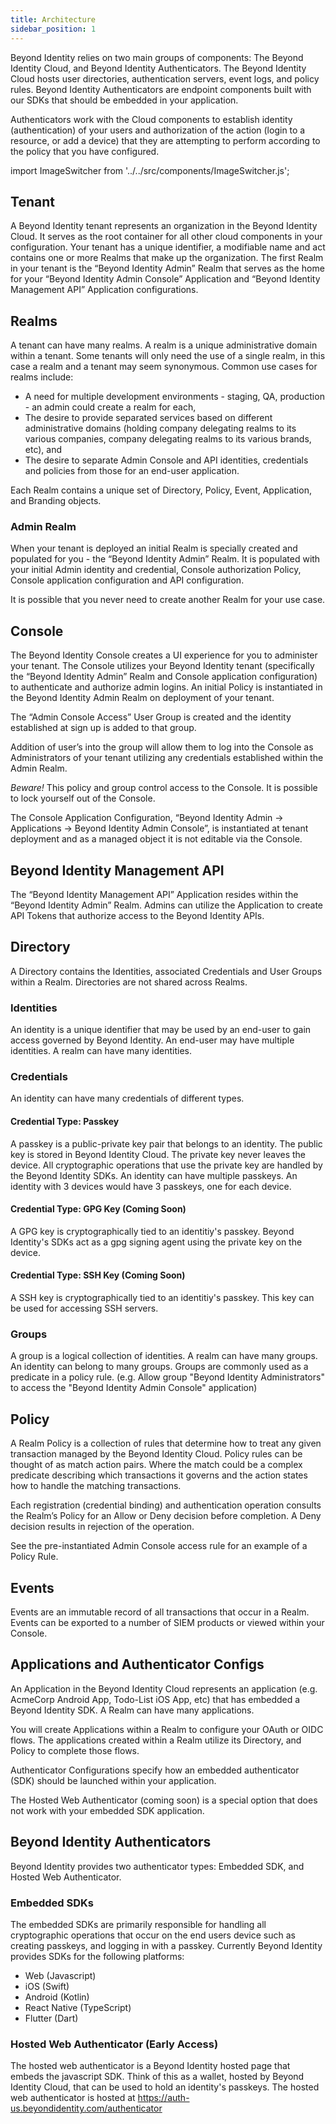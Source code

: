 ```yaml
---
title: Architecture
sidebar_position: 1
---
```


Beyond Identity relies on two main groups of components: The Beyond Identity Cloud, and Beyond Identity Authenticators. The Beyond Identity Cloud hosts user directories, authentication servers, event logs, and policy rules. Beyond Identity Authenticators are endpoint components built with our SDKs that should be embedded in your application. 

Authenticators work with the Cloud components to establish identity (authentication) of your users and authorization of the action (login to a resource, or add a device) that they are attempting to perform according to the policy that you have configured.  

import ImageSwitcher from '../../src/components/ImageSwitcher.js';

<ImageSwitcher lightSrc="/assets/arch-light.svg" darkSrc="/assets/arch-dark.svg"/>

## Tenant
A Beyond Identity tenant represents an organization in the Beyond Identity Cloud. It serves as the root container for all other cloud components in your configuration.  Your tenant has a unique identifier, a modifiable name and act contains one or more Realms that make up the organization.  The first Realm in your tenant is the “Beyond Identity Admin” Realm that serves as the home for your “Beyond Identity Admin Console” Application and “Beyond Identity Management API” Application configurations.

## Realms
A tenant can have many realms. A realm is a unique administrative domain within a tenant. Some tenants will only need the use of a single realm, in this case a realm and a tenant may seem synonymous. Common use cases for realms include:
 - A need for multiple development environments - staging, QA, production - an admin could create a realm for each,
 - The desire to provide separated services based on different administrative domains (holding company delegating realms to its various companies, company delegating realms to its various brands, etc), and
 - The desire to separate Admin Console and API identities, credentials and policies from those for an end-user application.

Each Realm contains a unique set of Directory, Policy, Event, Application, and Branding objects.

### Admin Realm
When your tenant is deployed an initial Realm is specially created and populated for you - the “Beyond Identity Admin” Realm.  It is populated with your initial Admin identity and credential, Console authorization Policy, Console application configuration and API configuration.

It is possible that you never need to create another Realm for your use case.

## Console
The Beyond Identity Console creates a UI experience for you to administer your tenant.  The Console utilizes your Beyond Identity tenant (specifically the “Beyond Identity Admin” Realm and Console application configuration) to authenticate and authorize admin logins.  An initial Policy is instantiated in the Beyond Identity Admin Realm on deployment of your tenant.  

The “Admin Console Access” User Group is created and the identity established at sign up is added to that group.

Addition of user’s into the group will allow them to log into the Console as Administrators of your tenant utilizing any credentials established within the Admin Realm.

*Beware!*  This policy and group control access to the Console.  It is possible to lock yourself out of the Console.

The Console Application Configuration, “Beyond Identity Admin -> Applications -> Beyond Identity Admin Console”, is instantiated at tenant deployment and as a managed object it is not editable via the Console.

## Beyond Identity Management API
The “Beyond Identity Management API” Application resides within the “Beyond Identity Admin” Realm.  Admins can utilize the Application to create API Tokens that authorize access to the Beyond Identity APIs.

## Directory
A Directory contains the Identities, associated Credentials and User Groups within a Realm.  Directories are not shared across Realms.

### Identities
An identity is a unique identifier that may be used by an end-user to gain access governed by Beyond Identity. An end-user may have multiple identities. A realm can have many identities.

### Credentials
An identity can have many credentials of different types. 

#### Credential Type: Passkey
A passkey is a public-private key pair that belongs to an identity. The public key is stored in Beyond Identity Cloud. The private key never leaves the device. All cryptographic operations that use the private key are handled by the Beyond Identity SDKs. An identity can have multiple passkeys. An identity with 3 devices would have 3 passkeys, one for each device. 

#### Credential Type: GPG Key (Coming Soon)
A GPG key is cryptographically tied to an identitiy's passkey. Beyond Identity's SDKs act as a gpg signing agent using the private key on the device. 

#### Credential Type: SSH Key (Coming Soon)
A SSH key is cryptographically tied to an identitiy's passkey. This key can be used for accessing SSH servers. 

### Groups
A group is a logical collection of identities. A realm can have many groups. An identity can belong to many groups. Groups are commonly used as a predicate in a policy rule. (e.g. Allow group "Beyond Identity Administrators" to access the "Beyond Identity Admin Console" application)

## Policy
A Realm Policy is a collection of rules that determine how to treat any given transaction managed by the Beyond Identity Cloud. Policy rules can be thought of as match action pairs. Where the match could be a complex predicate describing which transactions it governs and the action states how to handle the matching transactions.

Each registration (credential binding) and authentication operation consults the Realm’s Policy for an Allow or Deny decision before completion.  A Deny decision results in rejection of the operation.

See the pre-instantiated Admin Console access rule for an example of a Policy Rule.

## Events
Events are an immutable record of all transactions that occur in a Realm. Events can be exported to a number of SIEM products or viewed within your Console.

## Applications and Authenticator Configs
An Application in the Beyond Identity Cloud represents an application (e.g. AcmeCorp Android App, Todo-List iOS App, etc) that has embedded a Beyond Identity SDK. A Realm can have many applications.

You will create Applications within a Realm to configure your OAuth or OIDC flows.  The applications created within a Realm utilize its Directory, and Policy to complete those flows.  

Authenticator Configurations specify how an embedded authenticator (SDK) should be launched within your application.

The Hosted Web Authenticator (coming soon) is a special option that does not work with your embedded SDK application.

## Beyond Identity Authenticators
Beyond Identity provides two authenticator types: Embedded SDK, and Hosted Web Authenticator. 

### Embedded SDKs
The embedded SDKs are primarily responsible for handling all cryptographic operations that occur on the end users device such as creating passkeys, and logging in with a passkey. Currently Beyond Identity provides SDKs for the following platforms:
 - Web (Javascript)
 - iOS (Swift)
 - Android (Kotlin)
 - React Native (TypeScript)
 - Flutter (Dart)

### Hosted Web Authenticator (Early Access)
The hosted web authenticator is a Beyond Identity hosted page that embeds the javascript SDK. Think of this as a wallet, hosted by Beyond Identity Cloud, that can be used to hold an identity's passkeys. The hosted web authenticator is hosted at https://auth-us.beyondidentity.com/authenticator
